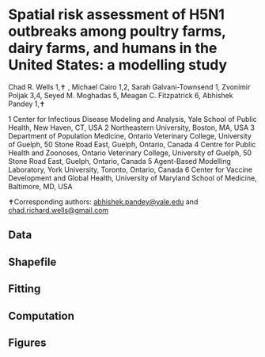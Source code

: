 # Spatial risk assessment of H5N1 outbreaks among poultry farms, dairy farms, and humans in the United States: a modelling study
Chad R. Wells 1,✝ , Michael Cairo 1,2, Sarah Galvani-Townsend 1, Zvonimir Poljak 3,4, Seyed M. Moghadas 5, Meagan C. Fitzpatrick 6, Abhishek Pandey 1,✝

1 Center for Infectious Disease Modeling and Analysis, Yale School of Public Health, New Haven, CT, USA
2 Northeastern University, Boston, MA, USA
3 Department of Population Medicine, Ontario Veterinary College, University of Guelph, 50 Stone Road East, Guelph, Ontario, Canada
4 Centre for Public Health and Zoonoses, Ontario Veterinary College, University of Guelph, 50 Stone Road East, Guelph, Ontario, Canada
5 Agent-Based Modelling Laboratory, York University, Toronto, Ontario, Canada
6 Center for Vaccine Development and Global Health, University of Maryland School of Medicine, Baltimore, MD, USA

✝Corresponding authors: abhishek.pandey@yale.edu and chad.richard.wells@gmail.com

## Data

## Shapefile

## Fitting

## Computation

## Figures

 
